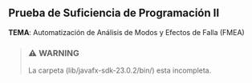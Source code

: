 ## Prueba de Suficiencia de Programación II
**TEMA**: Automatización de Análisis de Modos y Efectos de Falla (FMEA)

> ### ⚠️ WARNING
> La carpeta (lib/javafx-sdk-23.0.2/bin/) esta incompleta.

